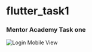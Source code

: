 # flutter_task1

<div>
  <h3>Mentor Academy Task one</h3>
  <img src="https://github.com/user-attachments/assets/84b949e9-68bb-4dbf-b508-a5260acf56d5" alt="Login Mobile View">
</div>
<br><br>

